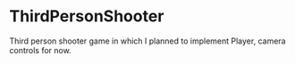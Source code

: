 # ThirdPersonShooter
Third person shooter game in which I planned to implement Player, camera controls for now.
